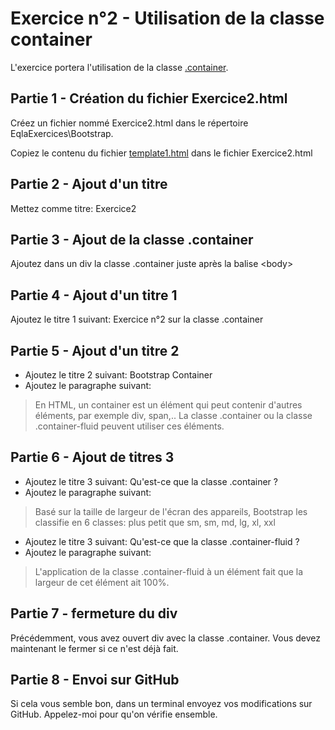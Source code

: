 # Exercice n°2 - Utilisation de la classe container
L'exercice portera l'utilisation de la classe [.container](/Theorie/README.md#la-classe-container "La classe .container dans le cours").

## Partie 1 - Création du fichier Exercice2.html
Créez un fichier nommé Exercice2.html dans le répertoire EqlaExercices\Bootstrap.  

Copiez le contenu du fichier [template1.html](/Exercices/Templates/template1.html?raw=1) dans le fichier Exercice2.html
## Partie 2 - Ajout d'un titre
Mettez comme titre: Exercice2

## Partie 3 - Ajout de la classe .container
Ajoutez dans un div la classe .container juste après la balise \<body>

## Partie 4 - Ajout d'un titre 1
Ajoutez le titre 1 suivant: Exercice n°2 sur la classe .container

## Partie 5 - Ajout d'un titre 2
- Ajoutez le titre 2 suivant: Bootstrap Container
- Ajoutez le paragraphe suivant:  
> En HTML, un container est un élément qui peut contenir d'autres éléments, par exemple div, span,.. La classe .container ou la classe .container-fluid peuvent utiliser ces éléments.

## Partie 6 - Ajout de titres 3
- Ajoutez le titre 3 suivant: Qu'est-ce que la classe .container ?
- Ajoutez le paragraphe suivant:  
> Basé sur la taille de largeur de l'écran des appareils, Bootstrap les classifie en 6 classes: plus petit que sm, sm, md, lg, xl, xxl

- Ajoutez le titre 3 suivant: Qu'est-ce que la classe .container-fluid ?
- Ajoutez le paragraphe suivant:
> L'application de la classe .container-fluid à un élément fait que la largeur de cet élément ait 100%.

## Partie 7 - fermeture du div
Précédemment, vous avez ouvert div avec la classe .container. Vous devez maintenant le fermer si ce n'est déjà fait.
## Partie 8 - Envoi sur GitHub
Si cela vous semble bon, dans un terminal envoyez vos modifications sur GitHub.
Appelez-moi pour qu'on vérifie ensemble.